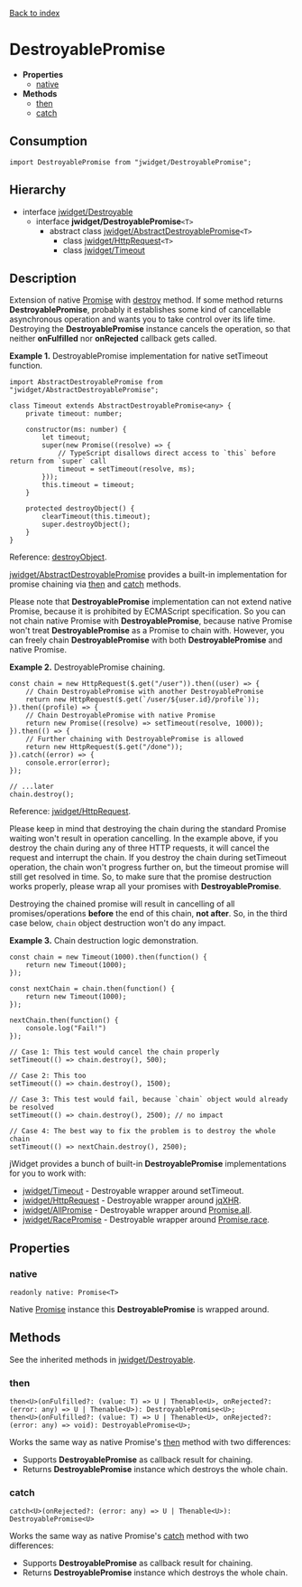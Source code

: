 [Back to index](../README.md)

# DestroyablePromise

* **Properties**
	* [native](#native)
* **Methods**
	* [then](#then)
	* [catch](#catch)

## Consumption

	import DestroyablePromise from "jwidget/DestroyablePromise";

## Hierarchy

* interface [jwidget/Destroyable](Destroyable.md)
	* interface **jwidget/DestroyablePromise**`<T>`
		* abstract class [jwidget/AbstractDestroyablePromise](AbstractDestroyablePromise.md)`<T>`
			* class [jwidget/HttpRequest](HttpRequest.md)`<T>`
			* class [jwidget/Timeout](Timeout.md)

## Description

Extension of native [Promise](https://developer.mozilla.org/en-US/docs/Web/JavaScript/Reference/Global_Objects/Promise) with [destroy](Destroyable.md#destroy) method. If some method returns **DestroyablePromise**, probably it establishes some kind of cancellable asynchronous operation and wants you to take control over its life time. Destroying the **DestroyablePromise** instance cancels the operation, so that neither **onFulfilled** nor **onRejected** callback gets called.

**Example 1.** DestroyablePromise implementation for native setTimeout function.

	import AbstractDestroyablePromise from "jwidget/AbstractDestroyablePromise";

	class Timeout extends AbstractDestroyablePromise<any> {
		private timeout: number;

		constructor(ms: number) {
			let timeout;
			super(new Promise((resolve) => {
				// TypeScript disallows direct access to `this` before return from `super` call
				timeout = setTimeout(resolve, ms);
			}));
			this.timeout = timeout;
		}

		protected destroyObject() {
			clearTimeout(this.timeout);
			super.destroyObject();
		}
	}

Reference: [destroyObject](Class.md#destroyobject).

[jwidget/AbstractDestroyablePromise](AbstractDestroyablePromise.md) provides a built-in implementation for promise chaining via [then](#then) and [catch](#catch) methods.

Please note that **DestroyablePromise** implementation can not extend native Promise, because it is prohibited by ECMAScript specification. So you can not chain native Promise with **DestroyablePromise**, because native Promise won't treat **DestroyablePromise** as a Promise to chain with. However, you can freely chain **DestroyablePromise** with both **DestroyablePromise** and native Promise.

**Example 2.** DestroyablePromise chaining.

	const chain = new HttpRequest($.get("/user")).then((user) => {
		// Chain DestroyablePromise with another DestroyablePromise
		return new HttpRequest($.get(`/user/${user.id}/profile`));
	}).then((profile) => {
		// Chain DestroyablePromise with native Promise
		return new Promise((resolve) => setTimeout(resolve, 1000));
	}).then(() => {
		// Further chaining with DestroyablePromise is allowed
		return new HttpRequest($.get("/done"));
	}).catch((error) => {
		console.error(error);
	});

	// ...later
	chain.destroy();

Reference: [jwidget/HttpRequest](HttpRequest.md).

Please keep in mind that destroying the chain during the standard Promise waiting won't result in operation cancelling. In the example above, if you destroy the chain during any of three HTTP requests, it will cancel the request and interrupt the chain. If you destroy the chain during setTimeout operation, the chain won't progress further on, but the timeout promise will still get resolved in time. So, to make sure that the promise destruction works properly, please wrap all your promises with **DestroyablePromise**.

Destroying the chained promise will result in cancelling of all promises/operations **before** the end of this chain, **not after**. So, in the third case below, `chain` object destruction won't do any impact.

**Example 3.** Chain destruction logic demonstration.

	const chain = new Timeout(1000).then(function() {
		return new Timeout(1000);
	});

	const nextChain = chain.then(function() {
		return new Timeout(1000);
	});

	nextChain.then(function() {
		console.log("Fail!")
	});

	// Case 1: This test would cancel the chain properly
	setTimeout(() => chain.destroy(), 500);

	// Case 2: This too
	setTimeout(() => chain.destroy(), 1500);

	// Case 3: This test would fail, because `chain` object would already be resolved
	setTimeout(() => chain.destroy(), 2500); // no impact

	// Case 4: The best way to fix the problem is to destroy the whole chain
	setTimeout(() => nextChain.destroy(), 2500);

jWidget provides a bunch of built-in **DestroyablePromise** implementations for you to work with:

* [jwidget/Timeout](Timeout.md) - Destroyable wrapper around setTimeout.
* [jwidget/HttpRequest](HttpRequest.md) - Destroyable wrapper around [jqXHR](http://api.jquery.com/jquery.ajax/).
* [jwidget/AllPromise](AllPromise.md) - Destroyable wrapper around [Promise.all](https://developer.mozilla.org/en-US/docs/Web/JavaScript/Reference/Global_Objects/Promise/all).
* [jwidget/RacePromise](RacePromise.md) - Destroyable wrapper around [Promise.race](https://developer.mozilla.org/en-US/docs/Web/JavaScript/Reference/Global_Objects/Promise/race).

## Properties

### native

	readonly native: Promise<T>

Native [Promise](https://developer.mozilla.org/en-US/docs/Web/JavaScript/Reference/Global_Objects/Promise) instance this **DestroyablePromise** is wrapped around.

## Methods

See the inherited methods in [jwidget/Destroyable](Destroyable.md).

### then

	then<U>(onFulfilled?: (value: T) => U | Thenable<U>, onRejected?: (error: any) => U | Thenable<U>): DestroyablePromise<U>;
	then<U>(onFulfilled?: (value: T) => U | Thenable<U>, onRejected?: (error: any) => void): DestroyablePromise<U>;

Works the same way as native Promise's [then](https://developer.mozilla.org/en-US/docs/Web/JavaScript/Reference/Global_Objects/Promise/then) method with two differences:

* Supports **DestroyablePromise** as callback result for chaining.
* Returns **DestroyablePromise** instance which destroys the whole chain.

### catch

	catch<U>(onRejected?: (error: any) => U | Thenable<U>): DestroyablePromise<U>

Works the same way as native Promise's [catch](https://developer.mozilla.org/en-US/docs/Web/JavaScript/Reference/Global_Objects/Promise/catch) method with two differences:

* Supports **DestroyablePromise** as callback result for chaining.
* Returns **DestroyablePromise** instance which destroys the whole chain.
